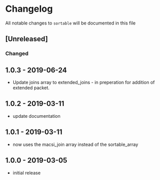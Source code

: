 # Changelog

All notable changes to `sortable` will be documented in this file

## [Unreleased]
### Changed

## 1.0.3 - 2019-06-24

- Update joins array to extended_joins - in preperation for addition of extended packet.

## 1.0.2 - 2019-03-11

- update documentation

## 1.0.1 - 2019-03-11

- now uses the macsi_join array instead of the sortable_array

## 1.0.0 - 2019-03-05

- initial release

